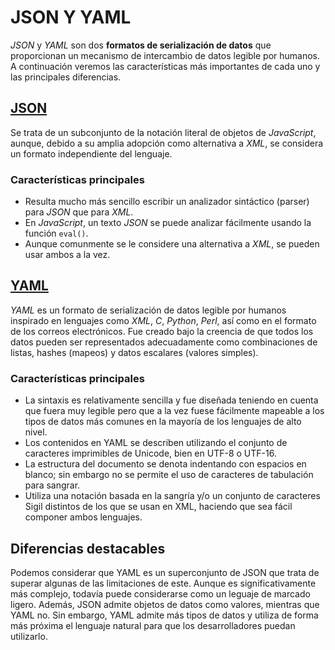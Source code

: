 # JSON Y YAML

_JSON_ y _YAML_ son dos **formatos de serialización de datos** que proporcionan un mecanismo de intercambio de datos legible por humanos. A continuación veremos las características más importantes de cada uno y las principales diferencias.

## [JSON](https://www.json.org/json-es.html)

Se trata de un subconjunto de la notación literal de objetos de _JavaScript_, aunque, debido a su amplia adopción como alternativa a _XML_, se considera un formato independiente del lenguaje.

### Características principales

- Resulta mucho más sencillo escribir un analizador sintáctico (parser) para _JSON_ que para _XML_.
- En _JavaScript_, un texto _JSON_ se puede analizar fácilmente usando la función `eval()`.
- Aunque comunmente se le considere una alternativa a _XML_, se pueden usar ambos a la vez.

## [YAML](https://yaml.org)

_YAML_ es un formato de serialización de datos legible por humanos inspirado en lenguajes como _XML_, _C_, _Python_, _Perl_, así como en el formato de los correos electrónicos. Fue creado bajo la creencia de que todos los datos pueden ser representados adecuadamente como combinaciones de listas, hashes (mapeos) y datos escalares (valores simples).

### Características principales

- La sintaxis es relativamente sencilla y fue diseñada teniendo en cuenta que fuera muy legible pero que a la vez fuese fácilmente mapeable a los tipos de datos más comunes en la mayoría de los lenguajes de alto nivel.
- Los contenidos en YAML se describen utilizando el conjunto de caracteres imprimibles de Unicode, bien en UTF-8 o UTF-16.
- La estructura del documento se denota indentando con espacios en blanco; sin embargo no se permite el uso de caracteres de tabulación para sangrar.
- Utiliza una notación basada en la sangría y/o un conjunto de caracteres Sigil distintos de los que se usan en XML, haciendo que sea fácil componer ambos lenguajes.

## Diferencias destacables

Podemos considerar que YAML es un superconjunto de JSON que trata de superar algunas de las limitaciones de este. Aunque es significativamente más complejo, todavía puede considerarse como un leguaje de marcado ligero. Además, JSON admite objetos de datos como valores, mientras que YAML no. Sin embargo, YAML admite más tipos de datos y utiliza de forma más próxima el lenguaje natural para que los desarrolladores puedan utilizarlo.

